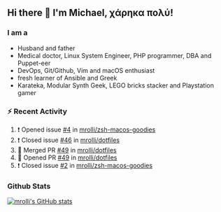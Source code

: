## Hi there 👋 I'm Michael, χάρηκα πολύ!

<!--
**mrolli/mrolli** is a ✨ _special_ ✨ repository because its `README.md` (this file) appears on your GitHub profile.

Here are some ideas to get you started:

- 🔭 I’m currently working on ...
- 🌱 I’m currently learning ...
- 👯 I’m looking to collaborate on ...
- 🤔 I’m looking for help with ...
- 💬 Ask me about ...
- 📫 How to reach me: ...
- 😄 Pronouns: ...
- ⚡ Fun fact: ...
-->

### I am a
- Husband and father
- Medical doctor, Linux System Engineer, PHP programmer, DBA and Puppet-eer
- DevOps, Git/Github, Vim and macOS enthusiast
- fresh learner of Ansible and Greek
- Karateka, Modular Synth Geek, LEGO bricks stacker and Playstation gamer 

### :zap: Recent Activity

<!--START_SECTION:activity-->
1. ❗️ Opened issue [#4](https://github.com/mrolli/zsh-macos-goodies/issues/4) in [mrolli/zsh-macos-goodies](https://github.com/mrolli/zsh-macos-goodies)
2. ❗️ Closed issue [#46](https://github.com/mrolli/dotfiles/issues/46) in [mrolli/dotfiles](https://github.com/mrolli/dotfiles)
3. 🎉 Merged PR [#49](https://github.com/mrolli/dotfiles/pull/49) in [mrolli/dotfiles](https://github.com/mrolli/dotfiles)
4. 💪 Opened PR [#49](https://github.com/mrolli/dotfiles/pull/49) in [mrolli/dotfiles](https://github.com/mrolli/dotfiles)
5. ❗️ Closed issue [#2](https://github.com/mrolli/zsh-macos-goodies/issues/2) in [mrolli/zsh-macos-goodies](https://github.com/mrolli/zsh-macos-goodies)
<!--END_SECTION:activity-->

### Github Stats
[![mrolli's GitHub stats](https://github-readme-stats.vercel.app/api?username=mrolli&count_private=true&show_icons=true&theme=transparent)](https://github.com/anuraghazra/github-readme-stats)  
<!-- [![mrolli's Top Langs](https://github-readme-stats.vercel.app/api/top-langs/?username=mrolli&count_private=true&theme=onedark&hide=c%2B%2B,c,html,cmake,makefile&layout=compact)](https://github.com/anuraghazra/github-readme-stats) -->
